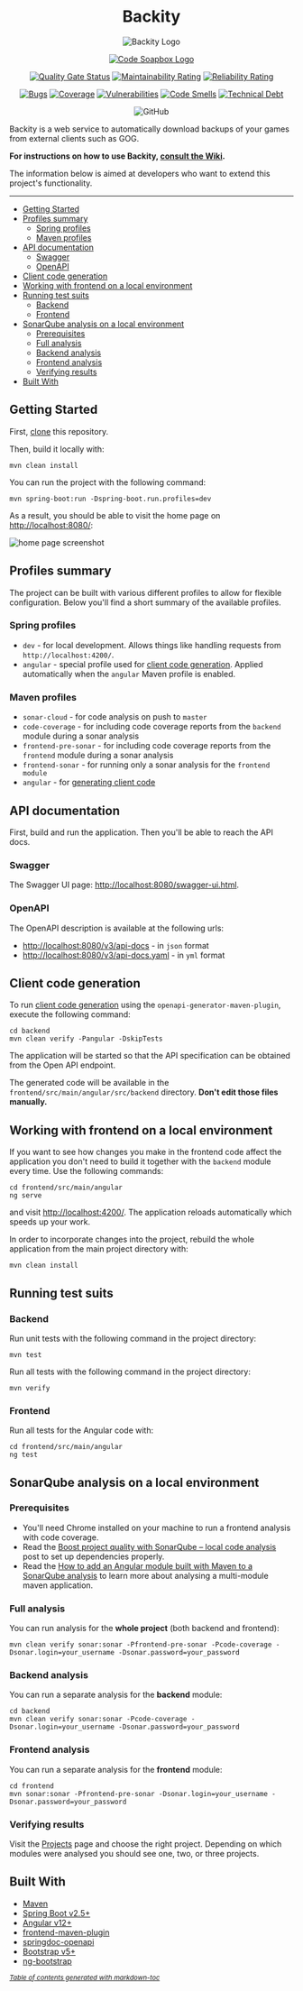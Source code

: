 <div align="center">

# Backity

![Backity Logo](readme-images/logo.svg)

[![Code Soapbox Logo](readme-images/codesoapbox_logo.svg)](https://codesoapbox.dev/)

[![Quality Gate Status](https://sonarcloud.io/api/project_badges/measure?project=backity&metric=alert_status)](https://sonarcloud.io/dashboard?id=backity)
[![Maintainability Rating](https://sonarcloud.io/api/project_badges/measure?project=backity&metric=sqale_rating)](https://sonarcloud.io/dashboard?id=backity)
[![Reliability Rating](https://sonarcloud.io/api/project_badges/measure?project=backity&metric=reliability_rating)](https://sonarcloud.io/dashboard?id=backity)

[![Bugs](https://sonarcloud.io/api/project_badges/measure?project=backity&metric=bugs)](https://sonarcloud.io/dashboard?id=backity)
[![Coverage](https://sonarcloud.io/api/project_badges/measure?project=backity&metric=coverage)](https://sonarcloud.io/dashboard?id=backity)
[![Vulnerabilities](https://sonarcloud.io/api/project_badges/measure?project=backity&metric=vulnerabilities)](https://sonarcloud.io/dashboard?id=backity)
[![Code Smells](https://sonarcloud.io/api/project_badges/measure?project=backity&metric=code_smells)](https://sonarcloud.io/dashboard?id=backity)
[![Technical Debt](https://sonarcloud.io/api/project_badges/measure?project=backity&metric=sqale_index)](https://sonarcloud.io/dashboard?id=backity)

![GitHub](https://img.shields.io/github/license/daniel-frak/backity)

</div>

Backity is a web service to automatically download backups of your games from external clients
such as GOG.

**For instructions on how to use Backity, [consult the Wiki](https://github.com/daniel-frak/backity/wiki).**

The information below is aimed at developers who want to extend this project's functionality.

---

- [Getting Started](#getting-started)
- [Profiles summary](#profiles-summary)
  * [Spring profiles](#spring-profiles)
  * [Maven profiles](#maven-profiles)
- [API documentation](#api-documentation)
  * [Swagger](#swagger)
  * [OpenAPI](#openapi)
- [Client code generation](#client-code-generation)
- [Working with frontend on a local environment](#working-with-frontend-on-a-local-environment)
- [Running test suits](#running-test-suits)
  * [Backend](#backend)
  * [Frontend](#frontend)
- [SonarQube analysis on a local environment](#sonarqube-analysis-on-local-a-environment)
  * [Prerequisites](#prerequisites)
  * [Full analysis](#full-analysis)
  * [Backend analysis](#backend-analysis)
  * [Frontend analysis](#frontend-analysis)
  * [Verifying results](#verifying-results)
- [Built With](#built-with)

## Getting Started

First, [clone](https://docs.github.com/en/github/creating-cloning-and-archiving-repositories/cloning-a-repository-from-github/cloning-a-repository)
this repository.

Then, build it locally with:

```shell
mvn clean install
```

You can run the project with the following command:

```shell
mvn spring-boot:run -Dspring-boot.run.profiles=dev
```

As a result, you should be able to visit the home page on [http://localhost:8080/](http://localhost:8080/):

![home page screenshot](readme-images/home-page-screenshot.png)

## Profiles summary

The project can be built with various different profiles to allow for flexible configuration. Below you'll find a short
summary of the available profiles.

### Spring profiles

* `dev` - for local development. Allows things like handling requests from `http://localhost:4200/`.
* `angular` - special profile used for
[client code generation](https://codesoapbox.dev/generate-client-code-from-spring-boot-using-maven/).
Applied automatically when the `angular` Maven profile is enabled.

### Maven profiles

* `sonar-cloud` - for code analysis on push to `master`
* `code-coverage` - for including code coverage reports from the `backend` module during a sonar analysis
* `frontend-pre-sonar` - for including code coverage reports from the `frontend` module during a sonar analysis
* `frontend-sonar` - for running only a sonar analysis for the `frontend module`
* `angular` - for [generating client code](https://codesoapbox.dev/generate-client-code-from-spring-boot-using-maven/)

## API documentation

First, build and run the application. Then you'll be able to reach the API docs.

### Swagger

The Swagger UI page: [http://localhost:8080/swagger-ui.html](http://localhost:8080/swagger-ui.html).

### OpenAPI

The OpenAPI description is available at the following urls:
* [http://localhost:8080/v3/api-docs](http://localhost:8080/v3/api-docs) - in `json` format
* [http://localhost:8080/v3/api-docs.yaml](http://localhost:8080/v3/api-docs.yaml) - in `yml` format

## Client code generation

To run [client code generation](https://codesoapbox.dev/generate-client-code-from-spring-boot-using-maven/) 
using the `openapi-generator-maven-plugin`, execute the following command:

```shell
cd backend
mvn clean verify -Pangular -DskipTests
```

The application will be started so that the API specification can be obtained from the Open API endpoint.

The generated code will be available in the `frontend/src/main/angular/src/backend` directory.
**Don't edit those files manually.**

## Working with frontend on a local environment

If you want to see how changes you make in the frontend code affect the application you don't need to build it together
with the `backend` module every time. Use the following commands:

```shell
cd frontend/src/main/angular
ng serve
```

and visit [http://localhost:4200/](http://localhost:4200/).
The application reloads automatically which speeds up your work.

In order to incorporate changes into the project, rebuild the whole application from the main project directory with:

```shell
mvn clean install
```

## Running test suits

### Backend

Run unit tests with the following command in the project directory:

```shell
mvn test
```

Run all tests with the following command in the project directory:

```shell
mvn verify
```

### Frontend

Run all tests for the Angular code with:

```
cd frontend/src/main/angular
ng test
```

## SonarQube analysis on a local environment

### Prerequisites

* You'll need Chrome installed on your machine to run a frontend analysis with code coverage.
* Read the [Boost project quality with SonarQube – local code analysis](https://keepgrowing.in/tools/boost-project-quality-with-sonarqube-local-code-analysis/)
  post to set up dependencies properly.
* Read the [How to add an Angular module built with Maven to a SonarQube analysis](https://keepgrowing.in/angular/how-to-add-an-angular-module-built-with-maven-to-a-sonarqube-analysis/) 
to learn more about analysing a multi-module maven application.

### Full analysis

You can run analysis for the **whole project** (both backend and frontend):

```shell
mvn clean verify sonar:sonar -Pfrontend-pre-sonar -Pcode-coverage -Dsonar.login=your_username -Dsonar.password=your_password
```

### Backend analysis

You can run a separate analysis for the **backend** module:

```shell
cd backend
mvn clean verify sonar:sonar -Pcode-coverage -Dsonar.login=your_username -Dsonar.password=your_password
```

### Frontend analysis

You can run a separate analysis for the **frontend** module:

```shell
cd frontend
mvn sonar:sonar -Pfrontend-pre-sonar -Dsonar.login=your_username -Dsonar.password=your_password
```

### Verifying results

Visit the [Projects](http://localhost:9000/projects) page and choose the right project. Depending on which modules were
analysed you should see one, two, or three projects.

## Built With

* [Maven](https://maven.apache.org/)
* [Spring Boot v2.5+](https://start.spring.io/)
* [Angular v12+](https://angular.io/)
* [frontend-maven-plugin](https://github.com/eirslett/frontend-maven-plugin)
* [springdoc-openapi](https://springdoc.org/)
* [Bootstrap v5+](https://getbootstrap.com/docs/5.0/getting-started/introduction/)
* [ng-bootstrap](https://ng-bootstrap.github.io/#/home)

<small><i><a href='http://ecotrust-canada.github.io/markdown-toc/'>Table of contents generated with markdown-toc</a></i></small>
